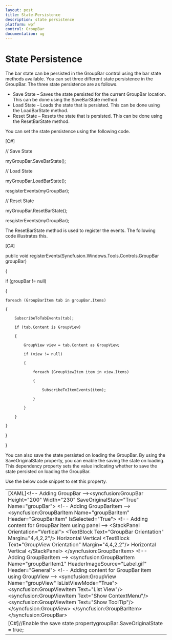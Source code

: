 ```yaml
---
layout: post
title: State-Persistence
description: state persistence
platform: wpf
control: GroupBar
documentation: ug
---
```


# State Persistence

The bar state can be persisted in the GroupBar control using the bar state methods available. You can set three different state persistence in the GroupBar. The three state persistence are as follows.

* Save State – Saves the state persisted for the current GroupBar location. This can be done using the SaveBarState method.
* Load State – Loads the state that is persisted. This can be done using the LoadBarState method.
* Reset State – Resets the state that is persisted. This can be done using the ResetBarState method.

You can set the state persistence using the following code.



[C#]



// Save State

myGroupBar.SaveBarState();



// Load State

myGroupBar.LoadBarState();

resgisterEvents(myGroupBar);



// Reset State

myGroupBar.ResetBarState();

resgisterEvents(myGroupBar);



The ResetBarState method is used to register the events. The following code illustrates this.



[C#]



public void registerEvents(Syncfusion.Windows.Tools.Controls.GroupBar groupBar)

{

if (groupBar != null)

{

    foreach (GroupBarItem tab in groupBar.Items)

    {

        SubscribeToTabEvents(tab);

        if (tab.Content is GroupView)

        {

            GroupView view = tab.Content as GroupView;

            if (view != null)

            {

                foreach (GroupViewItem item in view.Items)

                {

                    SubscribeToItemEvents(item);

                }

            }

        }

    }

}

}



You can also save the state persisted on loading the GroupBar. By using the SaveOriginalState property, you can enable the saving the state on loading. This dependency property sets the value indicating whether to save the state persisted on loading the GroupBar. 

Use the below code snippet to set this property.



<table>
<tr>
<td>
[XAML]&lt;!-- Adding GroupBar --&gt;&lt;syncfusion:GroupBar Height="200" Width="230" SaveOriginalState="True" Name="groupBar"&gt;  &lt;!-- Adding GroupBarItem --&gt;  &lt;syncfusion:GroupBarItem Name="groupBarItem" Header="GroupBarItem" IsSelected="True"&gt;    &lt;!-- Adding content for GroupBar item using panel --&gt;    &lt;StackPanel Orientation="Vertical"&gt;      &lt;TextBlock Text="GroupBar Orientation" Margin="4,4,2,2"/&gt;      <RadioButton IsChecked="True" Margin="4,2,2,2">Horizontal</RadioButton>      <RadioButton Margin="4,2,2,2">Vertical</RadioButton>      &lt;TextBlock Text="GroupView Orientation" Margin="4,4,2,2"/&gt;      <RadioButton Margin="4,2,2,2">Horizontal</RadioButton>      <RadioButton IsChecked="True" Margin="4,2,2,2">Vertical</RadioButton>    &lt;/StackPanel&gt;  &lt;/syncfusion:GroupBarItem&gt;  &lt;!-- Adding GroupBarItem --&gt;  &lt;syncfusion:GroupBarItem Name="groupBarItem1" HeaderImageSource="Label.gif" Header="General"&gt;    &lt;!-- Adding content for GroupBar item using GroupView --&gt;    &lt;syncfusion:GroupView Name="groupView" IsListViewMode="True"&gt;      &lt;syncfusion:GroupViewItem Text="List View"/&gt;      &lt;syncfusion:GroupViewItem Text="Show ContextMenu"/&gt;      &lt;syncfusion:GroupViewItem Text="Show ToolTip"/&gt;    &lt;/syncfusion:GroupView&gt;  &lt;/syncfusion:GroupBarItem&gt;&lt;/syncfusion:GroupBar&gt;</td></tr>
<tr>
<td>
[C#]//Enable the save state propertygroupBar.SaveOriginalState = true;  </td></tr>
</table>


